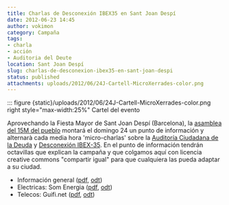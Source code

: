 ```yaml
---
title: Charlas de Desconexión IBEX35 en Sant Joan Despí
date: 2012-06-23 14:45
author: vokimon
category: Campaña
tags:
- charla
- acción
- Auditoria del Deute
location: Sant Joan Despí
slug: charlas-de-desconexion-ibex35-en-sant-joan-despi
status: published
attachments: uploads/2012/06/24J-Cartell-MicroXerrades-color.png
---
```


::: figure {static}/uploads/2012/06/24J-Cartell-MicroXerrades-color.png right style="max-width:25%"
	Cartel del evento

Aprovechando la Fiesta Mayor de Sant Joan Despí (Barcelona),
la [asamblea del 15M del pueblo](http://acampadadespi.org)
montará el domingo 24 un punto de información y alternarà cada media hora 'micro-charlas'
sobre la [Auditoría Ciudadana de la Deuda](http://auditoria15m.org) y [Desconexión IBEX-35](http://desconexionibex35.org).
En el punto de información tendrán octavillas que explican la campaña
y que colgamos aquí con licencia creative commons "compartir igual" para que cualquiera las pueda adaptar a su ciudad.

-   Información general ([pdf]({static}/files/desconexionibex35-octaveta-general.pdf), [odt]({static}/files/desconexionibex35-octaveta-general.odt))
-   Electricas: Som Energia ([pdf]({static}/files/desconexionibex35-octaveta-somenergia.pdf), [odt]({static}/files/desconexionibex35-octaveta-somenergia.odt))
-   Telecos: Guifi.net ([pdf]({static}/files/desconexionibex35-octaveta-guifinet.pdf), [odt]({static}/files/desconexionibex35-octaveta-guifinet.odt))




